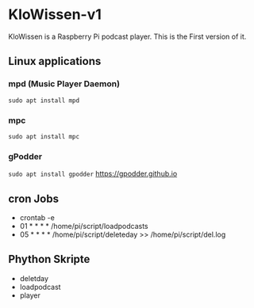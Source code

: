 KloWissen-v1
============

KloWissen is a Raspberry Pi podcast player. This is the First version of it.

## Linux applications
### mpd (Music Player Daemon)
`sudo apt install mpd`

### mpc
`sudo apt install mpc`

### gPodder 
`sudo apt install gpodder`
https://gpodder.github.io

## cron Jobs
* crontab -e
* 01 * * * * /home/pi/script/loadpodcasts
* 05 * * * * /home/pi/script/deleteday >> /home/pi/script/del.log

## Phython Skripte
* deletday
* loadpodcast
* player
